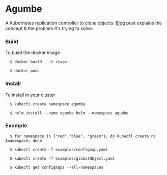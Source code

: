 # Agumbe
A Kubernetes replication controller to clone objects. [Blog](https://medium.com/@savvythrough/agumbe-a-kubernetes-operator-to-create-globalsecrets-f73c19103141?source=friends_link&sk=ea432e64dba40cecbe17618e58e4c656) post explains the concept & the problem it's trying to solve.

### Build
To build the docker image
```
  $ docker build . -t <tag>

  $ docker push
```

### Install
To install in your cluster
```
  $ kubectl create namespace agumbe

  $ helm install --name agumbe helm --namespace agumbe
```

### Example
```
  $ for namespace in {"red","blue", "green"}; do kubectl create ns $namespace; done
  
  $ kubectl create -f examples/configmap.yaml
  
  $ kubectl create -f examples/globalObject.yaml

  $ kubectl get configmaps --all-namespaces
```
